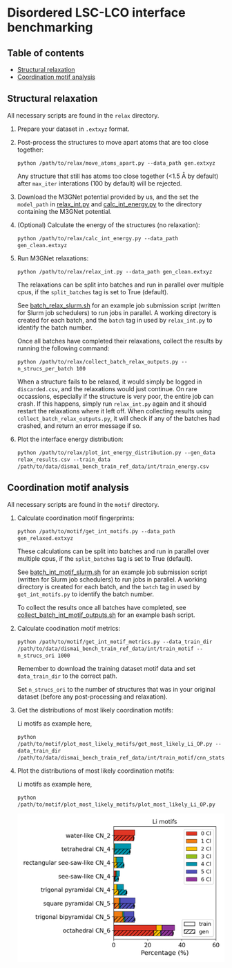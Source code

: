 # Disordered LSC-LCO interface benchmarking

## Table of contents
- [Structural relaxation](#structural-relaxation)
- [Coordination motif analysis](#coordination-motif-analysis)

## Structural relaxation
All necessary scripts are found in the `relax` directory.

1. Prepare your dataset in `.extxyz` format.

2. Post-process the structures to move apart atoms that are too close together:
   ```
   python /path/to/relax/move_atoms_apart.py --data_path gen.extxyz
   ```
   Any structure that still has atoms too close together (<1.5 Å by default) after `max_iter` interations (100 by default) will be rejected.

3. Download the M3GNet potential provided by us, and the set the `model_path` in 
   [relax_int.py](https://github.com/ertekin-research-group/Dismai-Bench/blob/main/benchmark/int/relax/relax_int.py) and 
   [calc_int_energy.py](https://github.com/ertekin-research-group/Dismai-Bench/blob/main/benchmark/int/relax/calc_int_energy.py)
   to the directory containing the M3GNet potential.

5. (Optional) Calculate the energy of the structures (no relaxation):
   ```
   python /path/to/relax/calc_int_energy.py --data_path gen_clean.extxyz
   ```

6. Run M3GNet relaxations:
   ```
   python /path/to/relax/relax_int.py --data_path gen_clean.extxyz
   ```
   The relaxations can be split into batches and run in parallel over multiple cpus, if the `split_batches` tag is set to True (default).

   See [batch_relax_slurm.sh](https://github.com/ertekin-research-group/Dismai-Bench/blob/main/benchmark/int/relax/batch_relax_slurm.sh) for an
   example job submission script (written for Slurm job schedulers) to run jobs in parallel.
   A working directory is created for each batch, and the `batch` tag in used by `relax_int.py` to identify the batch number.

   Once all batches have completed their relaxations, collect the results by running the following command:
   ```
   python /path/to/relax/collect_batch_relax_outputs.py --n_strucs_per_batch 100
   ```

   When a structure fails to be relaxed, it would simply be logged in `discarded.csv`, and the relaxations would just continue.
   On rare occassions, especially if the structure is very poor, the entire job can crash.
   If this happens, simply run `relax_int.py` again and it should restart the relaxations where it left off.
   When collecting results using `collect_batch_relax_outputs.py`, it will check if any of the batches had crashed, and return an error message if so.

7. Plot the interface energy distribution:
   ```
   python /path/to/relax/plot_int_energy_distribution.py --gen_data relax_results.csv --train_data /path/to/data/dismai_bench_train_ref_data/int/train_energy.csv
   ```

## Coordination motif analysis
All necessary scripts are found in the `motif` directory.

1. Calculate coordination motif fingerprints:
   ```
   python /path/to/motif/get_int_motifs.py --data_path gen_relaxed.extxyz
   ```
   These calculations can be split into batches and run in parallel over multiple cpus, if the `split_batches` tag is set to True (default).

   See [batch_int_motif_slurm.sh](https://github.com/ertekin-research-group/Dismai-Bench/blob/main/benchmark/int/motif/batch_int_motif_slurm.sh) for an
   example job submission script (written for Slurm job schedulers) to run jobs in parallel.
   A working directory is created for each batch, and the `batch` tag in used by `get_int_motifs.py` to identify the batch number.

   To collect the results once all batches have completed, see [collect_batch_int_motif_outputs.sh](https://github.com/ertekin-research-group/Dismai-Bench/blob/main/benchmark/int/motif/collect_batch_int_motif_outputs.sh) 
   for an example bash script. 

2. Calculate coodination motif metrics:
   ```
   python /path/to/motif/get_int_motif_metrics.py --data_train_dir /path/to/data/dismai_bench_train_ref_data/int/train_motif --n_strucs_ori 1000
   ```
   Remember to download the training dataset motif data and set `data_train_dir` to the correct path.

   Set `n_strucs_ori` to the number of structures that was in your original dataset (before any post-processing and relaxation).

4. Get the distributions of most likely coordination motifs:

   Li motifs as example here,
   ```
   python /path/to/motif/plot_most_likely_motifs/get_most_likely_Li_OP.py --data_train_dir /path/to/data/dismai_bench_train_ref_data/int/train_motif/cnn_stats_Li.csv
   ```

5. Plot the distributions of most likely coordination motifs:

   Li motifs as example here,
   ```
   python /path/to/motif/plot_most_likely_motifs/plot_most_likely_Li_OP.py
   ```
   <p align="center">
     <img src="../../assets/int_motifs.png" width="500"> 
   </p>
